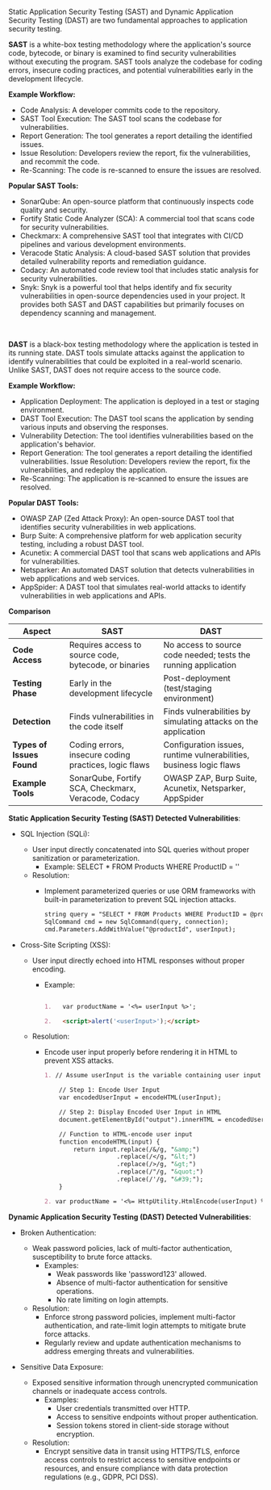 Static Application Security Testing (SAST) and Dynamic Application Security Testing (DAST) are two fundamental approaches to application security testing. 

**SAST** is a white-box testing methodology where the application's source code, bytecode, or binary is examined to find security vulnerabilities without executing the program. SAST tools analyze the codebase for coding errors, insecure coding practices, and potential vulnerabilities early in the development lifecycle.

**Example Workflow:**
- Code Analysis: A developer commits code to the repository.
- SAST Tool Execution: The SAST tool scans the codebase for vulnerabilities.
- Report Generation: The tool generates a report detailing the identified issues.
- Issue Resolution: Developers review the report, fix the vulnerabilities, and recommit the code.
- Re-Scanning: The code is re-scanned to ensure the issues are resolved.

**Popular SAST Tools:**
- SonarQube: An open-source platform that continuously inspects code quality and security.
- Fortify Static Code Analyzer (SCA): A commercial tool that scans code for security vulnerabilities.
- Checkmarx: A comprehensive SAST tool that integrates with CI/CD pipelines and various development environments.
- Veracode Static Analysis: A cloud-based SAST solution that provides detailed vulnerability reports and remediation guidance.
- Codacy: An automated code review tool that includes static analysis for security vulnerabilities.
- Snyk: Snyk is a powerful tool that helps identify and fix security vulnerabilities in open-source dependencies used in your project. It provides both SAST and DAST capabilities but primarily focuses on dependency scanning and management.

</br>

**DAST** is a black-box testing methodology where the application is tested in its running state. DAST tools simulate attacks against the application to identify vulnerabilities that could be exploited in a real-world scenario. Unlike SAST, DAST does not require access to the source code.

**Example Workflow:**
- Application Deployment: The application is deployed in a test or staging environment.
- DAST Tool Execution: The DAST tool scans the application by sending various inputs and observing the responses.
- Vulnerability Detection: The tool identifies vulnerabilities based on the application's behavior.
- Report Generation: The tool generates a report detailing the identified vulnerabilities.
Issue Resolution: Developers review the report, fix the vulnerabilities, and redeploy the application.
- Re-Scanning: The application is re-scanned to ensure the issues are resolved.

**Popular DAST Tools:**
- OWASP ZAP (Zed Attack Proxy): An open-source DAST tool that identifies security vulnerabilities in web applications.
- Burp Suite: A comprehensive platform for web application security testing, including a robust DAST tool.
- Acunetix: A commercial DAST tool that scans web applications and APIs for vulnerabilities.
- Netsparker: An automated DAST solution that detects vulnerabilities in web applications and web services.
- AppSpider: A DAST tool that simulates real-world attacks to identify vulnerabilities in web applications and APIs.

**Comparison**

<table><thead><tr><th>Aspect</th><th>SAST</th><th>DAST</th></tr></thead><tbody><tr><td><strong>Code Access</strong></td><td>Requires access to source code, bytecode, or binaries</td><td>No access to source code needed; tests the running application</td></tr><tr><td><strong>Testing Phase</strong></td><td>Early in the development lifecycle</td><td>Post-deployment (test/staging environment)</td></tr><tr><td><strong>Detection</strong></td><td>Finds vulnerabilities in the code itself</td><td>Finds vulnerabilities by simulating attacks on the application</td></tr><tr><td><strong>Types of Issues Found</strong></td><td>Coding errors, insecure coding practices, logic flaws</td><td>Configuration issues, runtime vulnerabilities, business logic flaws</td></tr><tr><td><strong>Example Tools</strong></td><td>SonarQube, Fortify SCA, Checkmarx, Veracode, Codacy</td><td>OWASP ZAP, Burp Suite, Acunetix, Netsparker, AppSpider</td></tr></tbody></table>

**Static Application Security Testing (SAST) Detected Vulnerabilities**:
- SQL Injection (SQLi):
    - User input directly concatenated into SQL queries without proper sanitization or parameterization.
        - Example: SELECT * FROM Products WHERE ProductID = '<userInput>'
    - Resolution:
        - Implement parameterized queries or use ORM frameworks with built-in parameterization to prevent SQL injection attacks.        
            
            ```markdown
            string query = "SELECT * FROM Products WHERE ProductID = @productId";
            SqlCommand cmd = new SqlCommand(query, connection);
            cmd.Parameters.AddWithValue("@productId", userInput);
            ```

- Cross-Site Scripting (XSS):
    - User input directly echoed into HTML responses without proper encoding.
        - Example: 

           ```markdown

          1.   var productName = '<%= userInput %>';

          2.   <script>alert('<userInput>');</script>
           ```

    - Resolution:
        - Encode user input properly before rendering it in HTML to prevent XSS attacks.
            
            ```markdown
            1. // Assume userInput is the variable containing user input

                // Step 1: Encode User Input
                var encodedUserInput = encodeHTML(userInput);

                // Step 2: Display Encoded User Input in HTML
                document.getElementById("output").innerHTML = encodedUserInput;

                // Function to HTML-encode user input
                function encodeHTML(input) {
                    return input.replace(/&/g, "&amp;")
                                .replace(/</g, "&lt;")
                                .replace(/>/g, "&gt;")
                                .replace(/"/g, "&quot;")
                                .replace(/'/g, "&#39;");
                }

            2. var productName = '<%= HttpUtility.HtmlEncode(userInput) %>';
            ```

**Dynamic Application Security Testing (DAST) Detected Vulnerabilities**:
- Broken Authentication:
    - Weak password policies, lack of multi-factor authentication, susceptibility to brute force attacks.
        - Examples:
            - Weak passwords like 'password123' allowed.
            - Absence of multi-factor authentication for sensitive operations.
            - No rate limiting on login attempts.
    - Resolution:
        - Enforce strong password policies, implement multi-factor authentication, and rate-limit login attempts to mitigate brute force attacks.
        - Regularly review and update authentication mechanisms to address emerging threats and vulnerabilities.

- Sensitive Data Exposure:
    - Exposed sensitive information through unencrypted communication channels or inadequate access controls.
        - Examples:
            - User credentials transmitted over HTTP.
            - Access to sensitive endpoints without proper authentication.
            - Session tokens stored in client-side storage without encryption.
    - Resolution: 
        - Encrypt sensitive data in transit using HTTPS/TLS, enforce access controls to restrict access to sensitive endpoints or resources, and ensure compliance with data protection regulations (e.g., GDPR, PCI DSS).